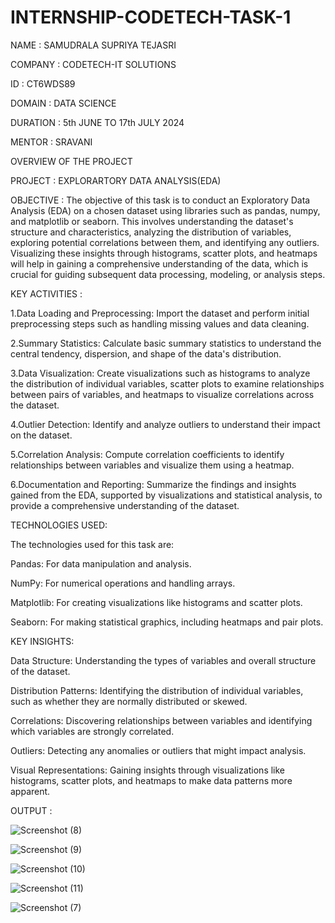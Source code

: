 # INTERNSHIP-CODETECH-TASK-1

NAME : SAMUDRALA SUPRIYA TEJASRI

COMPANY : CODETECH-IT SOLUTIONS

ID : CT6WDS89

DOMAIN : DATA SCIENCE

DURATION : 5th JUNE TO 17th JULY 2024

MENTOR : SRAVANI

OVERVIEW OF THE PROJECT

PROJECT : EXPLORARTORY DATA ANALYSIS(EDA)

OBJECTIVE :
The objective of this task is to conduct an Exploratory Data Analysis (EDA) on a chosen dataset using libraries such as pandas, numpy, and matplotlib or seaborn. This involves understanding the dataset's structure and characteristics, analyzing the distribution of variables, exploring potential correlations between them, and identifying any outliers. Visualizing these insights through histograms, scatter plots, and heatmaps will help in gaining a comprehensive understanding of the data, which is crucial for guiding subsequent data processing, modeling, or analysis steps. 

KEY ACTIVITIES :

1.Data Loading and Preprocessing: Import the dataset and perform initial preprocessing steps such as handling missing values and data cleaning.

2.Summary Statistics: Calculate basic summary statistics to understand the central tendency, dispersion, and shape of the data's distribution.

3.Data Visualization: Create visualizations such as histograms to analyze the distribution of individual variables, scatter plots to examine relationships between pairs of variables, and heatmaps to visualize correlations across the dataset.

4.Outlier Detection: Identify and analyze outliers to understand their impact on the dataset.

5.Correlation Analysis: Compute correlation coefficients to identify relationships between variables and visualize them using a heatmap.

6.Documentation and Reporting: Summarize the findings and insights gained from the EDA, supported by visualizations and statistical analysis, to provide a comprehensive understanding of the dataset.

TECHNOLOGIES USED:

The technologies used for this task are:

Pandas: For data manipulation and analysis.

NumPy: For numerical operations and handling arrays.

Matplotlib: For creating visualizations like histograms and scatter plots.

Seaborn: For making statistical graphics, including heatmaps and pair plots.

KEY INSIGHTS:

Data Structure: Understanding the types of variables and overall structure of the dataset.

Distribution Patterns: Identifying the distribution of individual variables, such as whether they are normally distributed or skewed.

Correlations: Discovering relationships between variables and identifying which variables are strongly correlated.

Outliers: Detecting any anomalies or outliers that might impact analysis.

Visual Representations: Gaining insights through visualizations like histograms, scatter plots, and heatmaps to make data patterns more apparent.

OUTPUT :

![Screenshot (8)](https://github.com/05-05-2004/INTERNSHIP-CODETECH-TASK-1/assets/169070031/5bb14a53-1fd9-441d-8e5f-761a678bb9b3)

![Screenshot (9)](https://github.com/05-05-2004/INTERNSHIP-CODETECH-TASK-1/assets/169070031/c7e10b2d-7d65-4a66-98e9-c20aceeed1a8)

![Screenshot (10)](https://github.com/05-05-2004/INTERNSHIP-CODETECH-TASK-1/assets/169070031/2b03fc45-9de9-40b7-8260-ca8d46153d5b)

![Screenshot (11)](https://github.com/05-05-2004/INTERNSHIP-CODETECH-TASK-1/assets/169070031/7f7262fe-9011-43dd-859e-fee31cbc7324)

![Screenshot (7)](https://github.com/05-05-2004/INTERNSHIP-CODETECH-TASK-1/assets/169070031/14a23dcd-5784-4626-9ed9-e71c51eb1061)





